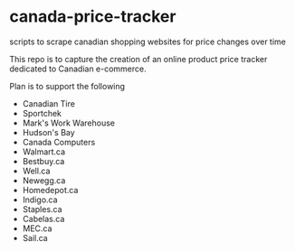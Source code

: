 # canada-price-tracker
scripts to scrape canadian shopping websites for price changes over time

This repo is to capture the creation of an online product price tracker dedicated to Canadian e-commerce.

Plan is to support the following

- Canadian Tire
- Sportchek
- Mark's Work Warehouse
- Hudson's Bay
- Canada Computers
- Walmart.ca
- Bestbuy.ca
- Well.ca
- Newegg.ca
- Homedepot.ca
- Indigo.ca
- Staples.ca
- Cabelas.ca
- MEC.ca
- Sail.ca

